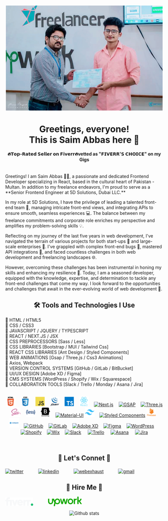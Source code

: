 <p align="center">
  <img src="erozgar-img.jpg" alt="Intro Gif" width="500" />
</p>
<h1 align="center">Greetings, everyone! <br /> This is Saim Abbas here 👋</h1>
<h4 align="center">
🔥𝗧𝗼𝗽-𝗥𝗮𝘁𝗲𝗱 𝗦𝗲𝗹𝗹𝗲𝗿 𝗼𝗻 𝗙𝗶𝘃𝗲𝗿𝗿🔥vetted as "𝗙𝗜𝗩𝗘𝗥𝗥'𝗦 𝗖𝗛𝗢𝗜𝗖𝗘" on my Gigs
</h4>
<br />
Greetings! I am Saim Abbas 🙋‍♂️, a passionate and dedicated Frontend Developer specializing in React, based in the cultural heart of Pakistan - Multan. In addition to my freelance endeavors, I'm proud to serve as a **Senior Frontend Engineer at 5D Solutions, Dubai LLC.**

In my role at 5D Solutions, I have the privilege of leading a talented front-end team 👥, managing intricate front-end views, and integrating APIs to ensure smooth, seamless experiences 💻. The balance between my freelance commitments and corporate role enriches my perspective and amplifies my problem-solving skills 💡.

Reflecting on my journey of the last five years in web development, I've navigated the terrain of various projects for both start-ups 🚀 and large-scale enterprises 🏢. I've grappled with complex front-end bugs 🐞, mastered API integrations 🧩, and faced countless challenges in both web development and freelancing landscapes 🌐.

However, overcoming these challenges has been instrumental in honing my skills and enhancing my resilience 💪. Today, I am a seasoned developer, equipped with the knowledge, expertise, and determination to tackle any front-end challenges that come my way. I look forward to the opportunities and challenges that await in the ever-evolving world of web development 🌱.
<br />
<h2 align="center">🛠 Tools and Technologies I Use</h2>  
🔷 HTML / HTML5 <br />
🔷 CSS / CSS3 <br />
🔷 JAVASCRIPT / JQUERY / TYPESCRIPT <br />
🔷 REACT / NEXT.JS / JSX <br />
🔷 CSS PREPROCESSORS [Sass / Less] <br />
🔷 CSS LIBRARIES [Bootstrap / MUI / Tailwind Css] <br />
🔷 REACT CSS LIBRARIES [Ant Design / Styled Components] <br />
🔷 WEB ANIMATIONS [Gsap / Three.js / Css3 Animations] <br />
🔷 Axios, Webpack <br />
🔷 VERSION CONTROL SYSTEMS [GitHub / GitLab / BitBucket] <br />
🔷 UI/UX DESIGN [Adobe XD / Figma] <br />
🔷 CMS SYSTEMS [WordPress / Shopify / Wix / Squarespace] <br />
🔷 COLLABORATION TOOLS [Slack / Trello / Monday / Asana / Jira]
<br /><br />
<p align="center">
  <a href="https://www.fiverr.com/webexhaust"><img src="https://raw.githubusercontent.com/devicons/devicon/master/icons/html5/html5-original-wordmark.svg" alt="HTML5" height="30"/></a>
ㅤ<a href="https://www.fiverr.com/webexhaust"><img src="https://raw.githubusercontent.com/devicons/devicon/master/icons/css3/css3-original-wordmark.svg" alt="CSS3" height="30"/></a>
ㅤ<a href="https://www.fiverr.com/webexhaust"><img src="https://raw.githubusercontent.com/devicons/devicon/master/icons/javascript/javascript-original.svg" alt="Javascript" height="30"/></a>
ㅤ<a href="https://www.fiverr.com/webexhaust"><img src="https://raw.githubusercontent.com/devicons/devicon/master/icons/jquery/jquery-original-wordmark.svg" alt="jQuery" height="30"/></a>
ㅤ<a href="https://www.fiverr.com/webexhaust"><img src="https://raw.githubusercontent.com/devicons/devicon/master/icons/typescript/typescript-original.svg" alt="TypeScript" height="30"/></a>
ㅤ<a href="https://www.fiverr.com/webexhaust"><img src="https://raw.githubusercontent.com/devicons/devicon/master/icons/react/react-original-wordmark.svg" alt="React" height="30"/></a>
ㅤ<a href="https://www.fiverr.com/webexhaust"><img src="https://seeklogo.com/images/N/next-js-icon-logo-EE302D5DBD-seeklogo.com.png" alt="Next.js" height="30"/></a>
ㅤ<a href="https://www.fiverr.com/webexhaust"><img src="https://seeklogo.com/images/G/greensock-gsap-icon-logo-13BB451E88-seeklogo.com.png" alt="GSAP" height="30"/></a>
ㅤ<a href="https://www.fiverr.com/webexhaust"><img src="https://global.discourse-cdn.com/standard17/uploads/threejs/optimized/2X/e/e4f86d2200d2d35c30f7b1494e96b9595ebc2751_2_744x750.png" alt="Three.js" height="30"/></a>
ㅤ<a href="https://www.fiverr.com/webexhaust"><img src="https://raw.githubusercontent.com/devicons/devicon/master/icons/sass/sass-original.svg" alt="Sass" height="30"/></a>
  ㅤ<a href="https://www.fiverr.com/webexhaust"><img src="https://raw.githubusercontent.com/devicons/devicon/master/icons/less/less-plain-wordmark.svg" alt="Less" height="30"/></a>
  ㅤ<a href="https://www.fiverr.com/webexhaust"><img src="https://raw.githubusercontent.com/devicons/devicon/master/icons/bootstrap/bootstrap-plain-wordmark.svg" alt="Bootstrap" height="30"/></a>
  ㅤ<a href="https://www.fiverr.com/webexhaust"><img src="https://img.icons8.com/?size=512&id=gFw7X5Tbl3ss&format=png" alt="Material-UI" height="30"/></a>
  <a href="https://www.fiverr.com/webexhaust"><img src="https://raw.githubusercontent.com/devicons/devicon/master/icons/tailwindcss/tailwindcss-plain.svg" alt="Tailwind Css" height="30"/></a>
  ㅤ<a href="https://www.fiverr.com/webexhaust"><img src="https://styled-components.com/logo.png" alt="Styled Components" height="30"/></a>
  <a href="https://www.fiverr.com/webexhaust"><img src="https://raw.githubusercontent.com/devicons/devicon/master/icons/firebase/firebase-plain-wordmark.svg" alt="Firebase" height="30"/></a>
  ㅤ<a href="https://www.fiverr.com/webexhaust"><img src="https://raw.githubusercontent.com/devicons/devicon/master/icons/webpack/webpack-original-wordmark.svg" alt="Webpack" height="30"/></a>
  ㅤ<a href="https://www.fiverr.com/webexhaust"><img src="https://img.icons8.com/?size=512&id=63777&format=png" alt="GitHub" height="30"/></a>
  ㅤ<a href="https://www.fiverr.com/webexhaust"><img src="https://www.vectorlogo.zone/logos/gitlab/gitlab-icon.svg" alt="GitLab" height="30"/></a>
  ㅤ<a href="https://www.fiverr.com/webexhaust"><img src="https://cdn.worldvectorlogo.com/logos/adobe-xd-1.svg" alt="Adobe XD" height="30"/></a>
  ㅤ<a href="https://www.fiverr.com/webexhaust"><img src="https://www.vectorlogo.zone/logos/figma/figma-icon.svg" alt="Figma" height="30"/></a>
  ㅤ<a href="https://www.fiverr.com/webexhaust"><img src="https://www.vectorlogo.zone/logos/wordpress/wordpress-icon.svg" alt="WordPress" height="30"/></a>
  ㅤ<a href="https://www.fiverr.com/webexhaust"><img src="https://img.icons8.com/?size=512&id=uSHYbs6PJfMT&format=png" alt="Shopify" height="30"/></a>
  ㅤ<a href="https://www.fiverr.com/webexhaust"><img src="https://www.vectorlogo.zone/logos/wix/wix-icon.svg" alt="Wix" height="30"/></a>
  ㅤ<a href="https://www.fiverr.com/webexhaust"><img src="https://www.vectorlogo.zone/logos/slack/slack-icon.svg" alt="Slack" height="30"/></a>
 ㅤ <a href="https://www.fiverr.com/webexhaust"><img src="https://www.vectorlogo.zone/logos/trello/trello-icon.svg" alt="Trello" height="30"/></a>
 ㅤ <a href="https://www.fiverr.com/webexhaust"><img src="https://asana.com/assets/img/logo-icon.svg" alt="Asana" height="30"/></a>
 ㅤ <a href="https://www.fiverr.com/webexhaust"><img src="https://www.vectorlogo.zone/logos/atlassian_jira/atlassian_jira-icon.svg" alt="Jira" height="30"/></a>
</p>



<br />
<h2 align="center">💌 Let's Connet 💌</h2>
<a href="https://twitter.com/SaimInSpace" target="blank"><img align="center" alt="twitter" src="https://cdn-icons-png.flaticon.com/512/3670/3670211.png" height="40" /></a>
ㅤㅤㅤ
<a href="https://www.linkedin.com/in/saimabbas" target="blank"><img align="center" src="https://cdn-icons-png.flaticon.com/512/3536/3536505.png" alt="linkedin" height="40" /></a>
ㅤㅤㅤ
<a href="https://www.webexhaust.com" target="blank"><img align="center" src="https://cdn-icons-png.flaticon.com/512/1927/1927746.png" alt="webexhaust" height="45" /></a>
ㅤㅤㅤ
<a href="mailto:webexhaust@gmail.com" target="blank"><img align="center" src="https://cdn-icons-png.flaticon.com/512/552/552486.png" alt="gmail" height="45" /></a>
<br />
<h2 align="center">💼 Hire Me 💼</h2>
<a href="https://www.fiverr.com/webexhaust" target="blank"><img align="center" src="fiverr.svg" alt="fiverr" height="27" /></a>
ㅤㅤㅤ
<a href="https://www.upwork.com/freelancers/~0121ee63d18e06bd50" target="blank"><img align="center" src="upwork.svg" alt="upwork" height="30" /></a>
<br />
<p align="center">
<img src="https://github-readme-streak-stats.herokuapp.com?user=saimabbas&theme=transparent&hide_border=true&type=svg" alt="Github stats" />  
</p>






<!--
**saimabbas/saimabbas** is a ✨ _special_ ✨ repository because its `README.md` (this file) appears on your GitHub profile.

Here are some ideas to get you started:

- 🔭 I’m currently working on ...
- 🌱 I’m currently learning ...
- 👯 I’m looking to collaborate on ...
- 🤔 I’m looking for help with ...
- 💬 Ask me about ...
- 📫 How to reach me: ...
- 😄 Pronouns: ...
- ⚡ Fun fact: ...
-->
